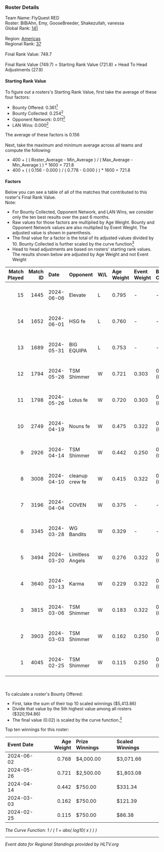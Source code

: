 ### Roster Details<br />
Team Name: FlyQuest RED<br />
Roster: BiBiAhn, Emy, GooseBreeder, Shakezullah, vanessa<br />
Global Rank: [141](../../standings_global_2024_08_06.md)<br />
<br />
Region: [Americas]( ../../standings_americas_2024_08_06.md)<br />
Regional Rank: [37]( ../../standings_americas_2024_08_06.md)<br />
<br />
Final Rank Value:  749.7<br />
<br />
Final Rank Value (749.7) = Starting Rank Value (721.8) + Head To Head Adjustments (27.9)<br />

#### Starting Rank Value<br />
To figure out a rosters's Starting Rank Value, first take the average of these four factors:<br />
- Bounty Offered: 0.361[<sup>1</sup>](#table2)
- Bounty Collected: 0.254[<sup>2</sup>](#table1)
- Opponent Network: 0.011[<sup>2</sup>](#table1)
- LAN Wins: 0.000[<sup>2</sup>](#table1)

The average of these factors is 0.156<br />
<br />
Next, take the maximum and minimum average across all teams and compute the following:<br />
- 400 + ( ( Roster_Average - Min_Average ) / ( Max_Average - Min_Average ) ) * 1600 = 721.8
- 400 + ( ( 0.156 - 0.000 ) / ( 0.778 - 0.000 ) ) * 1600 = 721.8


#### Factors<br />
Below you can see a table of all of the matches that contributed to this roster's Final Rank Value.<br />
Note:<br />

- For Bounty Collected, Opponent Network, and LAN Wins, we consider only the ten best results over the past 6 months.
- Raw values for those factors are multiplied by Age Weight. Bounty and Opponent Network values are also multiplied by Event Weight. The adjusted value is shown in parenthesis.
- The final value for a factor is the total of its adjusted values divided by 10. Bounty Collected is further scaled by the curve function[<sup>3</sup>](#curveFunction)
- Head to head adjustments are based on rosters' starting rank values. The results shown below are adjusted by Age Weight and not Event Weight
<span id="table1"></span><br />


| Match Played | Match ID | Date       | Opponent         | W/L | Age Weight | Event Weight | Bounty Collected | Opponent Network | LAN Wins  | H2H Adj. | Roster                                           |
| -: | -: | :- | :- | :- | :- | :- | :- | :- | :- | -: | :- |
|           15 |     1445 | 2024-06-06 | Elevate          | L   | 0.795      | -            | -                | -                | -         |    -4.95 | BiBiAhn, Emy, GooseBreeder, Shakezullah, vanessa |
|           14 |     1652 | 2024-06-01 | HSG fe           | L   | 0.760      | -            | -                | -                | -         |    -9.58 | BiBiAhn, Emy, GooseBreeder, Kaoday, vanessa      |
|           13 |     1689 | 2024-05-31 | BIG EQUIPA       | L   | 0.753      | -            | -                | -                | -         |   -11.50 | BiBiAhn, Emy, GooseBreeder, Kaoday, vanessa      |
|           12 |     1794 | 2024-05-26 | TSM Shimmer      | W   | 0.721      | 0.303        | 0.020 (0.004)    | 0.191 (0.042)    | 0 (0.000) |    10.48 | BiBiAhn, Emy, GooseBreeder, Kaoday, vanessa      |
|           11 |     1798 | 2024-05-26 | Lotus fe         | W   | 0.720      | 0.303        | 0.004 (0.001)    | 0.037 (0.008)    | 0 (0.000) |     7.81 | BiBiAhn, Emy, GooseBreeder, Kaoday, vanessa      |
|           10 |     2749 | 2024-04-19 | Nouns fe         | W   | 0.475      | 0.322        | 0.003 (0.001)    | 0.032 (0.005)    | 0 (0.000) |     5.20 | BiBiAhn, Emy, GooseBreeder, Kaoday, vanessa      |
|            9 |     2926 | 2024-04-14 | TSM Shimmer      | W   | 0.442      | 0.250        | 0.020 (0.002)    | 0.191 (0.021)    | 0 (0.000) |     6.58 | BiBiAhn, Emy, GooseBreeder, Kaoday, vanessa      |
|            8 |     3008 | 2024-04-10 | cleanup crew fe  | W   | 0.415      | 0.322        | 0.002 (0.000)    | 0.020 (0.003)    | 0 (0.000) |     4.43 | BiBiAhn, Emy, GooseBreeder, Kaoday, vanessa      |
|            7 |     3196 | 2024-04-04 | COVEN            | W   | 0.375      | -            | -                | -                | 0 (0.000) |     2.71 | BiBiAhn, Emy, GooseBreeder, Kaoday, vanessa      |
|            6 |     3345 | 2024-03-28 | WG Bandits       | W   | 0.329      | -            | -                | -                | 0 (0.000) |     3.52 | BiBiAhn, Emy, GooseBreeder, Kaoday, vanessa      |
|            5 |     3494 | 2024-03-20 | Limitless Angels | W   | 0.276      | 0.322        | 0.003 (0.000)    | 0.045 (0.004)    | 0 (0.000) |     3.37 | BiBiAhn, Emy, GooseBreeder, Kaoday, vanessa      |
|            4 |     3640 | 2024-03-13 | Karma            | W   | 0.229      | 0.322        | 0.004 (0.000)    | 0.068 (0.005)    | 0 (0.000) |     2.88 | BiBiAhn, Emy, GooseBreeder, Kaoday, vanessa      |
|            3 |     3815 | 2024-03-06 | TSM Shimmer      | W   | 0.183      | 0.322        | 0.020 (0.001)    | 0.191 (0.011)    | 0 (0.000) |     2.74 | BiBiAhn, Emy, GooseBreeder, Kaoday, vanessa      |
|            2 |     3903 | 2024-03-03 | TSM Shimmer      | W   | 0.162      | 0.250        | 0.020 (0.001)    | 0.191 (0.008)    | -         |     2.46 | BiBiAhn, Emy, GooseBreeder, Kaoday, vanessa      |
|            1 |     4045 | 2024-02-25 | TSM Shimmer      | W   | 0.115      | 0.250        | 0.020 (0.001)    | 0.191 (0.005)    | -         |     1.77 | BiBiAhn, Emy, GooseBreeder, Kaoday, vanessa      |

<br />
<span id="table2"></span><br />
To calculate a roster's Bounty Offered:<br />

- First, take the sum of their top 10 scaled winnings ($5,413.86)
- Divide that value by the 5th highest value among all rosters ($320,194.86)
- The final value (0.02) is scaled by the curve function.[<sup>3</sup>](#curveFunction)

Top ten winnings for this roster:<br />

| Event Date | Age Weight | Prize Winnings | Scaled Winnings |
| :- | -: | :- | :- |
| 2024-06-02 |      0.768 | $4,000.00      | $3,071.66       |
| 2024-05-26 |      0.721 | $2,500.00      | $1,803.08       |
| 2024-04-14 |      0.442 | $750.00        | $331.34         |
| 2024-03-03 |      0.162 | $750.00        | $121.39         |
| 2024-02-25 |      0.115 | $750.00        | $86.38          |


<span id="curveFunction"></span>_The Curve Function: 1 / ( 1 + abs( log10( x ) ) )_<br />

---
_Event data for Regional Standings provided by HLTV.org_<br />

